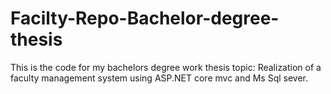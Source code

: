 # Facilty-Repo-Bachelor-degree-thesis
This is the code for my bachelors degree work thesis topic: Realization of a faculty management system using ASP.NET core mvc and Ms Sql sever.
